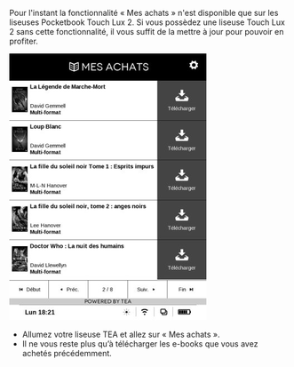 Pour l'instant la fonctionnalité « Mes achats » n'est disponible que sur les liseuses Pocketbook Touch Lux 2. Si vous possèdez une liseuse Touch Lux 2 sans cette fonctionnalité, il vous suffit de la mettre à jour pour pouvoir en profiter.

![](/images/telecharger-liseuse-2.jpg)

- Allumez votre liseuse TEA et allez sur « Mes achats ».
- Il ne vous reste plus qu’à télécharger les e-books que vous avez achetés précédemment.
